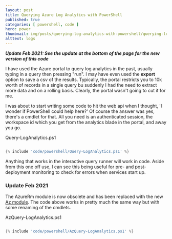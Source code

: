 ```yaml
---
layout: post
title: Querying Azure Log Analytics with PowerShell
published: true 
categories: [ powershell, code ]
hero: power
thumbnail: img/posts/querying-log-analytics-with-powershell/querying-log-analytics-with-powershell-420x255.webp
alttext: logs
---
```


***Update Feb 2021: See the update at the bottom of the page for the new version of this code***

I have used the Azure portal to query log analytics in the past, usually typing in a query then pressing "run". I may have 
even used the **export** option to save a csv of the results. Typically, the portal restricts you to 10k worth of records in 
a single query bu suddenly I had the need to extract more data and on a rolling basis. Clearly, the portal wasn't going to 
cut it for me.

I was about to start writing some code to hit the web api when I thought, 'I wonder if PowerShell could help here?' Of course the 
answer was yes, there's a cmdlet for that. All you need is an authenticated session, the workspace id which you get from the analytics 
blade in the portal, and away you go. 

Query-LogAnalytics.ps1
```powershell

{% include 'code/powershell/Query-LogAnalytics.ps1' %}

```

Anything that works in the interactive query runner will work in code. Aside from this one off use, I can see this being useful for 
pre- and post-deployment monitoring to check for errors when services start up. 


### Update Feb 2021

The AzureRm module is now obsolete and has been replaced with the new <a href="docs.microsoft.com/en-gb/powershell/azure/">Az module</a>. The code above works in pretty much the same way but with some renaming of the cmdlets. 

AzQuery-LogAnalytics.ps1
```powershell

{% include 'code/powershell/AzQuery-LogAnalytics.ps1' %}

```
